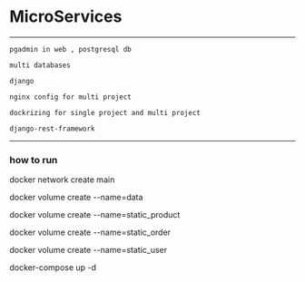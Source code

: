 # MicroServices
***
```
pgadmin in web , postgresql db 

multi databases

django

nginx config for multi project

dockrizing for single project and multi project

django-rest-framework 

```
***

### how to run

docker network create main   

docker volume create --name=data

docker volume create --name=static_product

docker volume create --name=static_order  

docker volume create --name=static_user  

docker-compose up -d
